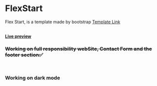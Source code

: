 # FlexStart
 Flex Start, is a template made by bootstrap <a href="https://bootstrapmade.com/flexstart-bootstrap-startup-template/">Template Link</a><br><br>
 
 
<a href="https://karimaziz69.github.io/FlexStart/"><b>Live preview</b></a><br>

<h3><s>Working on full responsibility webSite, Contact Form and the footer section</s>✅</h3><br>
<h3>Working on dark mode</h3>
